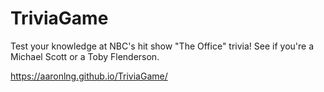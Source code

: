 # TriviaGame

Test your knowledge at NBC's hit show "The Office" trivia! See if you're a Michael Scott or a Toby Flenderson. 

https://aaronlng.github.io/TriviaGame/
